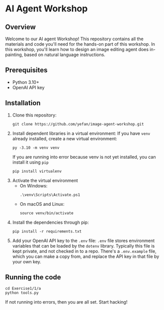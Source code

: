 # AI Agent Workshop

## Overview
Welcome to our AI agent Workshop! This repository contains all the materials and code you'll need for the hands-on part of this workshop. In this workshop, you'll learn how to design an image editing agent does in-painting, based on natural language instructions.

## Prerequisites
- Python 3.10+
- OpenAI API key

## Installation
1. Clone this repository:
   ```
   git clone https://github.com/yefan/image-agent-workshop.git
   ```
2. Install dependent libraries in a virtual environment:
   If you have `venv` already installed, create a new virtual environment:
   ```
   py -3.10 -m venv venv
   ```
   If you are running into error because venv is not yet installed, you can install it using `pip`
   ```
   pip install virtualenv
   ```
3. Activate the virtual environment
   - On Windows:
      ```
      .\venv\Scripts\Activate.ps1
      ```
   - On macOS and Linux:
      ```
      source venv/bin/activate
      ```
4. Install the dependencies through pip:
   ```
   pip install -r requirements.txt
   ```
3. Add your OpenAI API key to the `.env` file:
    `.env` file stores environment variables that can be loaded by the `dotenv` library. Typically this file is kept private, and not checked in to a repo. There's a `.env.example` file, which you can make a copy from, and replace the API key in that file by your own key.

## Running the code
```
cd Exercise1/1/a
python tools.py
```
If not running into errors, then you are all set. Start hacking!
